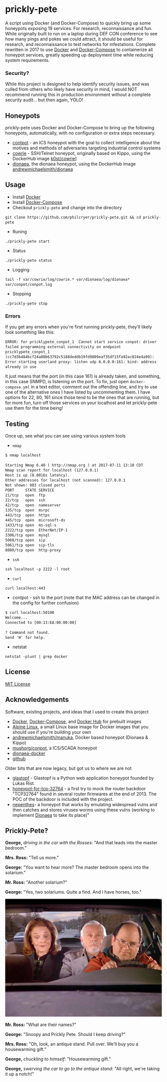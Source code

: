 # prickly-pete
A script using Docker (and Docker-Compose) to quickly bring up some honeypots exposing 19 services. For research, reconnaissance and fun. While originally built to run on a laptop during DEF CON conference to see how many pings and pokes we could attract, it should be useful for research, and reconnaissance to test networks for infestations. Complete rewritten in 2017 to use [Docker](https://www.docker.com/) and [Docker-Compose](https://docs.docker.com/compose/) to containerize all honeypot services, greatly speeding up deployment time while reducing system requirements. 

### Security?
While this project is designed to help identify security issues, and was culled from others who likely have security in mind, I would NOT recommend running this in production environment without a complete security audit... but then again, YOLO!

## Honeypots

prickly-pete uses Docker and Docker-Compose to bring up the following honeypots, automatically, with no configuration or extra steps necessary.


* [contpot](https://pypi.python.org/pypi/Conpot) - an ICS honeypot with the goal to collect intelligence about the motives and methods of adversaries targeting industrial control systems
* [cowrie](https://github.com/micheloosterhof/cowrie) - SSH/Telnet honeypot, originally based on Kippo, using the DockerHub image [k0st/cowrie](https://hub.docker.com/r/k0st/cowrie/)]
* [dionaea](https://github.com/DinoTools/dionaea), the dionaea honeypot,  using the DockerHub image [andrewmichaelsmith/dionaea](https://hub.docker.com/r/andrewmichaelsmith/dionaea/)

## Usage

* Install [Docker](https://docs.docker.com/engine/installation/)
* Install [Docker-Compose](https://docs.docker.com/compose/install/)
* Checkout `prickly-pete` and change into the directory

```
git clone https://github.com/philcryer/prickly-pete.git && cd prickly-pete
```

* Runing

```
./prickly-pete start
```

* Status

```
./prickly-pete status
```

* Logging

```
tail -f var/cowrie/log/cowrie.* var/dionaea/log/dionaea* var/conpot/conpot.log
```
	
* Stopping

```
./prickly-pete stop
```

### Errors

If you get any errors when you're first running prickly-pete, they'll likely look something like this:

```
ERROR: for pricklypete_conpot_1  Cannot start service conpot: driver failed programming external connectivity on endpoint pricklypete_conpot_1 (cc7d3b484bcf24a08b63792c5188deddb19fd9809eaf35df15fa92ac024e4a99): Error starting userland proxy: listen udp 0.0.0.0:161: bind: address already in use
```

It just means that the port (in this case 161) is already taken, and something, in this case SNMPD, is listening on the port. To fix, just open `docker-compose.yml` in a text editor, comment out the offending line, and try to use one of the alternative ones I have listed by uncommenting them. I have options for 22, 80, 161 since those tend to be the ones that are running, but for more fun, turn off those services on your localhost and let prickly-pete use them for the time being!

## Testing

Once up, see what you can see using various system tools

* `nmap`

```
$ nmap localhost

Starting Nmap 6.40 ( http://nmap.org ) at 2017-07-11 13:10 CDT
Nmap scan report for localhost (127.0.0.1)
Host is up (0.0016s latency).
Other addresses for localhost (not scanned): 127.0.0.1
Not shown: 983 closed ports
PORT     STATE SERVICE
21/tcp   open  ftp
22/tcp   open  ssh
42/tcp   open  nameserver
135/tcp  open  msrpc
443/tcp  open  https
445/tcp  open  microsoft-ds
1433/tcp open  ms-sql-s
2222/tcp open  EtherNet/IP-1
3306/tcp open  mysql
5060/tcp open  sip
5061/tcp open  sip-tls
8080/tcp open  http-proxy
```

* `ssh`

```
ssh localhost -p 2222 -l root
```

* `curl`

```
curl localhost:443
```


* contpot - ssh to the port (note that the MAC address can be changed in the config for further confusion)

```
$ curl localhost:50100
Welcome...
Connected to [00:13:EA:00:00:00]

? Command not found.
Send 'H' for help.
```

* netstat

```
netstat -plunt | grep docker
```

## License

[MIT License](https://tldrlegal.com/license/mit-license)

## Acknowledgements

Software, existing projects, and ideas that I used to create this project

* [Docker](https://docker.com/), [Docker-Compose](https://docker.com/compose), and [Docker Hub](https://hub.docker.com/) for prebuilt images
* [Alpine Linux](https://alpinelinux.org/), a small Linux base image for Docker images that you should use if you're building your own
* [andrewmichaelsmith/manuka](https://github.com/andrewmichaelsmith/manuka), Docker based honeypot (Dionaea & Kippo)
* [mushorg/conpot](https://github.com/mushorg/conpot), a ICS/SCADA honeypot 
* [dionaea-docker](https://github.com/DinoTools/dionaea-docker)
* [github](https://github.com/kost/docker-cowrie)

Older bits that are now legacy, but got us to where we are not

* [glastopf](https://github.com/mushorg/glastopf) - Glastopf is a Python web application honeypot founded by Lukas Rist.
* [honeypot-for-tcp-32764](https://github.com/knalli/honeypot-for-tcp-32764) - a first try to mock the router backdoor "TCP32764" found in several router firmwares at the end of 2013. The POC of the backdoor is included with the project.
* [nepenthes](http://nepenthes.carnivore.it/)- a honeypot that works by emulating widespread vulns and then catches and stores viruses worms using these vulns (working to implement [Dionaea](http://dionaea.carnivore.it/) to take its place)"


## Prickly-Pete?

__George,__ _driving in the car with the Rosses:_ "And that leads into the master bedroom."

__Mrs. Ross:__ "Tell us more."

__George:__ "You want to hear more? The master bedroom opens into the solarium."

__Mr. Ross:__ "Another solarium?"

__George:__ "Yes, two solariums. Quite a find. And I have horses, too."

![](src/imgs/snoopy_and_prickly_pete.jpg)

__Mr. Ross:__ "What are their names?"

__George:__ "Snoopy and Prickly Pete. Should I keep driving?"

__Mrs. Ross:__ "Oh, look, an antique stand. Pull over. We'll buy you a 
housewarming gift."

__George,__ _chuckling to himself:_ "Housewarming gift."

__George,__ _swerving the car to go to the antique stand:_ "All right, we're taking
it up a notch!"
